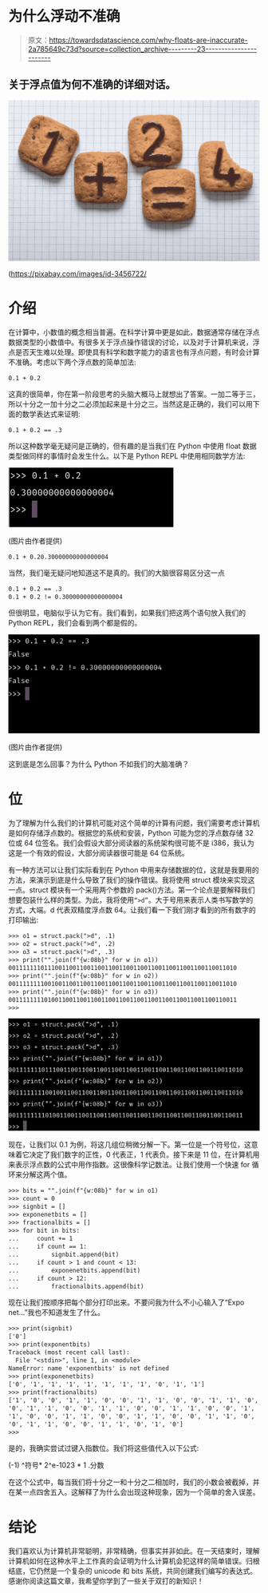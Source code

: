 # 为什么浮动不准确

> 原文：<https://towardsdatascience.com/why-floats-are-inaccurate-2a785649c73d?source=collection_archive---------23----------------------->

## 关于浮点值为何不准确的详细对话。

![](img/4d14c0598d4f7ba0e3825ed2a746eb02.png)

(https://pixabay.com/images/id-3456722/

# 介绍

在计算中，小数值的概念相当普遍。在科学计算中更是如此，数据通常存储在浮点数据类型的小数值中。有很多关于浮点操作错误的讨论，以及对于计算机来说，浮点是否天生难以处理。即使具有科学和数字能力的语言也有浮点问题，有时会计算不准确。考虑以下两个浮点数的简单加法:

```
0.1 + 0.2
```

这真的很简单，你在第一阶段思考的头脑大概马上就想出了答案。一加二等于三，所以十分之一加十分之二必须加起来是十分之三。当然这是正确的，我们可以用下面的数学表达式来证明:

```
0.1 + 0.2 == .3
```

所以这种数学毫无疑问是正确的，但有趣的是当我们在 Python 中使用 float 数据类型做同样的事情时会发生什么。以下是 Python REPL 中使用相同数学方法:

![](img/ead4a671c6d923b7b1e4a69de91a2edb.png)

(图片由作者提供)

```
0.1 + 0.20.30000000000000004
```

当然，我们毫无疑问地知道这不是真的。我们的大脑很容易区分这一点

```
0.1 + 0.2 == .3
0.1 + 0.2 != 0.30000000000000004
```

但很明显，电脑似乎认为它有。我们看到，如果我们把这两个语句放入我们的 Python REPL，我们会看到两个都是假的。

![](img/add134c0ec2536e72d7a51f908330222.png)

(图片由作者提供)

这到底是怎么回事？为什么 Python 不如我们的大脑准确？

# 位

为了理解为什么我们的计算机可能对这个简单的计算有问题，我们需要考虑计算机是如何存储浮点数的。根据您的系统和安装，Python 可能为您的浮点数存储 32 位或 64 位签名。我们会假设大部分阅读器的系统架构很可能不是 i386，我认为这是一个有效的假设，大部分阅读器很可能是 64 位系统。

有一种方法可以让我们实际看到在 Python 中用来存储数据的位，这就是我要用的方法，来演示到底是什么导致了我们的操作错误。我将使用 struct 模块来实现这一点。struct 模块有一个采用两个参数的 pack()方法。第一个论点是要解释我们想要包装什么样的类型。为此，我将使用`“>d”`。大于号用来表示人类书写数学的方式，大端。d 代表双精度浮点数 64。让我们看一下我们刚才看到的所有数字的打印输出:

```
>>> o1 = struct.pack(">d", .1)
>>> o2 = struct.pack(">d", .2)
>>> o3 = struct.pack(">d", .3)
>>> print("".join(f"{w:08b}" for w in o1))
0011111110111001100110011001100110011001100110011001100110011010
>>> print("".join(f"{w:08b}" for w in o2))
0011111111001001100110011001100110011001100110011001100110011010
>>> print("".join(f"{w:08b}" for w in o3))
0011111111010011001100110011001100110011001100110011001100110011
>>>
```

![](img/63e4a340ce4ae2a4e8c6e8a714ee7eb1.png)

现在，让我们以 0.1 为例，将这几组位稍微分解一下。第一位是一个符号位，这意味着它决定了我们数字的正性，0 代表正，1 代表负。接下来是 11 位，在计算机用来表示浮点数的公式中用作指数。这很像科学记数法。让我们使用一个快速 for 循环来分解这两个值。

```
>>> bits = "".join(f"{w:08b}" for w in o1)
>>> count = 0
>>> signbit = []
>>> exponenetbits = []
>>> fractionalbits = []
>>> for bit in bits:
...     count += 1
...     if count == 1:
...         signbit.append(bit)
...     if count > 1 and count < 13:
...         exponenetbits.append(bit)
...     if count > 12:
...         fractionalbits.append(bit)
```

现在让我们按顺序把每个部分打印出来。不要问我为什么不小心输入了“Expo net…”我也不知道发生了什么。

```
>>> print(signbit)
['0']
>>> print(exponentbits)
Traceback (most recent call last):
  File "<stdin>", line 1, in <module>
NameError: name 'exponentbits' is not defined
>>> print(exponenetbits)
['0', '1', '1', '1', '1', '1', '1', '1', '0', '1', '1']
>>> print(fractionalbits)
['1', '0', '0', '1', '1', '0', '0', '1', '1', '0', '0', '1', '1', '0', '0', '1', '1', '0', '0', '1', '1', '0', '0', '1', '1', '0', '0', '1', '1', '0', '0', '1', '1', '0', '0', '1', '1', '0', '0', '1', '1', '0', '0', '1', '1', '0', '0', '1', '1', '0', '1', '0']
>>>
```

是的，我确实尝试过键入指数位。我们将这些值代入以下公式:

(-1) ^符号* 2^e-1023 * 1 .分数

在这个公式中，每当我们将十分之一和十分之二相加时，我们的小数会被截掉，并在某一点四舍五入。这解释了为什么会出现这种现象，因为一个简单的舍入误差。

# 结论

我们喜欢认为计算机非常聪明，非常精确，但事实并非如此。在一天结束时，理解计算机如何在这种水平上工作真的会证明为什么计算机会犯这样的简单错误。归根结底，它仍然是一个复杂的 unicode 和 bits 系统，共同创建我们编写的表达式。感谢你阅读这篇文章，我希望你学到了一些关于双打的新知识！